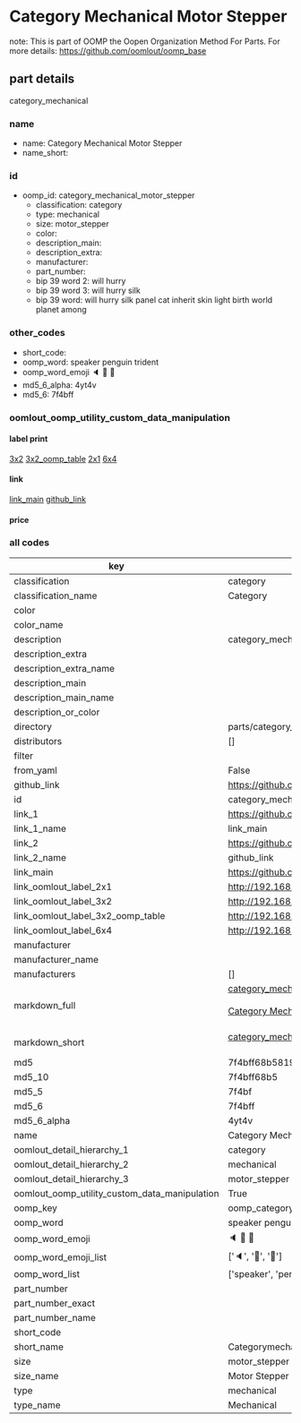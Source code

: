 # Category Mechanical Motor Stepper  

note: This is part of OOMP the Oopen Organization Method For Parts. For more details: https://github.com/oomlout/oomp_base

##  part details



category_mechanical

### name
* name: Category Mechanical Motor Stepper
* name_short: 
### id
* oomp_id: category_mechanical_motor_stepper
  * classification: category
  * type: mechanical
  * size: motor_stepper
  * color: 
  * description_main: 
  * description_extra: 
  * manufacturer: 
  * part_number: 
  * bip 39 word 2: will hurry
  * bip 39 word 3: will hurry silk
  * bip 39 word: will hurry silk panel cat inherit skin light birth world planet among

### other_codes
* short_code: 
* oomp_word: speaker penguin trident
* oomp_word_emoji :speaker: :penguin: :trident:
* md5_6_alpha: 4yt4v
* md5_6: 7f4bff






### oomlout_oomp_utility_custom_data_manipulation
#### label print
[3x2](http://192.168.1.245:1112/?label=oomp%204yt4v)
[3x2_oomp_table](http://192.168.1.107:1112/?label=oomp%204yt4v)
[2x1](http://192.168.1.242:1112/?label=oomp%204yt4v)
[6x4](http://192.168.1.55:1112/?label=oomp%204yt4v)    

#### link

[link_main](https://github.com/oomlout/oomlout_oomp_current_version_messy/tree/main/parts/category_mechanical_motor_stepper) [github_link](https://github.com/oomlout/oomlout_oomp_part_src/tree/main/parts/category_mechanical_motor_stepper)                             

#### price







### all codes 
| key | value |  
| --- | --- |  
| classification | category |  
| classification_name | Category |  
| color |  |  
| color_name |  |  
| description | category_mechanical |  
| description_extra |  |  
| description_extra_name |  |  
| description_main |  |  
| description_main_name |  |  
| description_or_color |   |  
| directory | parts/category_mechanical_motor_stepper |  
| distributors | [] |  
| filter |  |  
| from_yaml | False |  
| github_link | https://github.com/oomlout/oomlout_oomp_part_src/tree/main/parts/category_mechanical_motor_stepper |  
| id | category_mechanical_motor_stepper |  
| link_1 | https://github.com/oomlout/oomlout_oomp_current_version_messy/tree/main/parts/category_mechanical_motor_stepper |  
| link_1_name | link_main |  
| link_2 | https://github.com/oomlout/oomlout_oomp_part_src/tree/main/parts/category_mechanical_motor_stepper |  
| link_2_name | github_link |  
| link_main | https://github.com/oomlout/oomlout_oomp_current_version_messy/tree/main/parts/category_mechanical_motor_stepper |  
| link_oomlout_label_2x1 | http://192.168.1.242:1112/?label=oomp%204yt4v |  
| link_oomlout_label_3x2 | http://192.168.1.245:1112/?label=oomp%204yt4v |  
| link_oomlout_label_3x2_oomp_table | http://192.168.1.107:1112/?label=oomp%204yt4v |  
| link_oomlout_label_6x4 | http://192.168.1.55:1112/?label=oomp%204yt4v |  
| manufacturer |  |  
| manufacturer_name |  |  
| manufacturers | [] |  
| markdown_full | [category_mechanical_motor_stepper](https://github.com/oomlout/oomlout_oomp_current_version_messy/tree/main/parts/category_mechanical_motor_stepper)<br>[](https://github.com/oomlout/oomlout_oomp_current_version_messy/tree/main/parts/category_mechanical_motor_stepper)<br>[Category Mechanical Motor Stepper](https://github.com/oomlout/oomlout_oomp_current_version_messy/tree/main/parts/category_mechanical_motor_stepper)<br><br> |  
| markdown_short | [category_mechanical_motor_stepper](https://github.com/oomlout/oomlout_oomp_current_version_messy/tree/main/parts/category_mechanical_motor_stepper)<br><br> |  
| md5 | 7f4bff68b5819951cf11e9f9911befd9 |  
| md5_10 | 7f4bff68b5 |  
| md5_5 | 7f4bf |  
| md5_6 | 7f4bff |  
| md5_6_alpha | 4yt4v |  
| name | Category Mechanical Motor Stepper |  
| oomlout_detail_hierarchy_1 | category |  
| oomlout_detail_hierarchy_2 | mechanical |  
| oomlout_detail_hierarchy_3 | motor_stepper |  
| oomlout_oomp_utility_custom_data_manipulation | True |  
| oomp_key | oomp_category_mechanical_motor_stepper |  
| oomp_word | speaker penguin trident |  
| oomp_word_emoji | :speaker: :penguin: :trident: |  
| oomp_word_emoji_list | [':speaker:', ':penguin:', ':trident:'] |  
| oomp_word_list | ['speaker', 'penguin', 'trident'] |  
| part_number |  |  
| part_number_exact |  |  
| part_number_name |  |  
| short_code |  |  
| short_name | Categorymechanical |  
| size | motor_stepper |  
| size_name | Motor Stepper |  
| type | mechanical |  
| type_name | Mechanical |  
